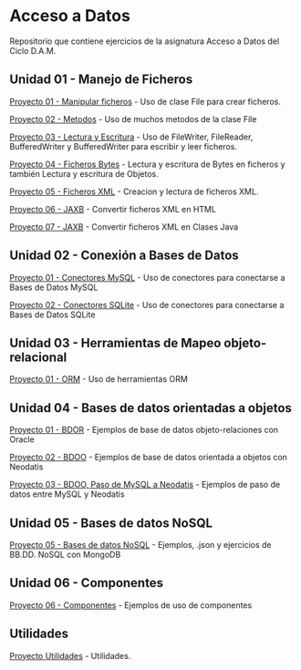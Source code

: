 # Acceso a Datos

Repositorio que contiene ejercicios de la asignatura Acceso a Datos del Ciclo D.A.M.

## Unidad 01 - Manejo de Ficheros

[Proyecto 01 - Manipular ficheros](https://github.com/oscarcillo/AccesoDatos/tree/master/src/UD01_P01_Manipular) - Uso de clase File para crear ficheros.

[Proyecto 02 - Metodos](https://github.com/oscarcillo/AccesoDatos/tree/master/src/UD01_P02_Metodos) - Uso de muchos metodos de la clase File

[Proyecto 03 - Lectura y Escritura](https://github.com/oscarcillo/AccesoDatos/tree/master/src/UD01_P03_lectura_escritura) - Uso de FileWriter, FileReader, BufferedWriter y BufferedWriter para escribir y leer ficheros.

[Proyecto 04 - Ficheros Bytes](https://github.com/oscarcillo/AccesoDatos/tree/master/src/UD01_P04_FicherosBytes) - Lectura y escritura de Bytes en ficheros y también Lectura y escritura de Objetos.

[Proyecto 05 - Ficheros XML](https://github.com/oscarcillo/AccesoDatos/tree/master/src/UD01_P05_FicherosXML) - Creacion y lectura de ficheros XML.

[Proyecto 06 - JAXB](https://github.com/oscarcillo/AccesoDatos/tree/master/src/UD01_P06_JAXB) - Convertir ficheros XML en HTML

[Proyecto 07 - JAXB](https://github.com/oscarcillo/AccesoDatos/tree/master/src/UD01_P07_JAXB_mapear_xml_clase) - Convertir ficheros XML en Clases Java

## Unidad 02 - Conexión a Bases de Datos

[Proyecto 01 - Conectores MySQL](https://github.com/oscarcillo/AccesoDatos/tree/master/src/UD02_P01_Conectores_MySQL) - Uso de conectores para conectarse a Bases de Datos MySQL

[Proyecto 02 - Conectores SQLite](https://github.com/oscarcillo/AccesoDatos/tree/master/src/UD02_P02_ConectoresSQLite) - Uso de conectores para conectarse a Bases de Datos SQLite

## Unidad 03 - Herramientas de Mapeo objeto-relacional

[Proyecto 01 - ORM](https://github.com/oscarcillo/AccesoDatos/tree/master/src/UD03_P01_ORM) - Uso de herramientas ORM

## Unidad 04 - Bases de datos orientadas a objetos

[Proyecto 01 - BDOR](https://github.com/oscarcillo/AccesoDatos/tree/master/src/UD04_P01_BDOR) - Ejemplos de base de datos objeto-relaciones con Oracle

[Proyecto 02 - BDOO](https://github.com/oscarcillo/AccesoDatos/tree/master/src/UD04_P02_BDOO) - Ejemplos de base de datos orientada a objetos con Neodatis

[Proyecto 03 - BDOO, Paso de MySQL a Neodatis](https://github.com/oscarcillo/AccesoDatos/tree/master/src/UD04_P03_BDOO_MySQL_a_Neodatis) - Ejemplos de paso de datos entre MySQL y Neodatis

## Unidad 05 - Bases de datos NoSQL

[Proyecto 05 - Bases de datos NoSQL](https://github.com/oscarcillo/AccesoDatos/tree/master/src/UD05_NoSQL) - Ejemplos, .json y ejercicios de BB.DD. NoSQL con MongoDB

## Unidad 06 - Componentes

[Proyecto 06 - Componentes](https://github.com/oscarcillo/AccesoDatos/tree/master/src/UD05_NoSQL) - Ejemplos de uso de componentes


## Utilidades

[Proyecto Utilidades](https://github.com/oscarcillo/AccesoDatos/tree/master/src/Utilidades) - Utilidades.



